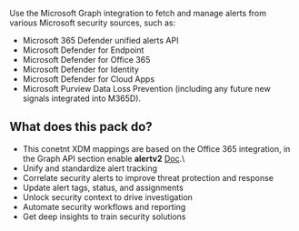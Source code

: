 Use the Microsoft Graph integration to fetch and manage alerts from various Microsoft security sources, such as:
- Microsoft 365 Defender unified alerts API
- Microsoft Defender for Endpoint
- Microsoft Defender for Office 365
- Microsoft Defender for Identity
- Microsoft Defender for Cloud Apps
- Microsoft Purview Data Loss Prevention (including any future new signals integrated into M365D).

## What does this pack do?
- This conetnt XDM mappings are based on the Office 365 integration, in the Graph API section enable **alertv2** [Doc](https://docs-cortex.paloaltonetworks.com/r/Cortex-XSIAM/Cortex-XSIAM-Administrator-Guide/Ingest-Logs-from-Microsoft-Office-365).\
- Unify and standardize alert tracking
- Correlate security alerts to improve threat protection and response
- Update alert tags, status, and assignments
- Unlock security context to drive investigation
- Automate security workflows and reporting
- Get deep insights to train security solutions
